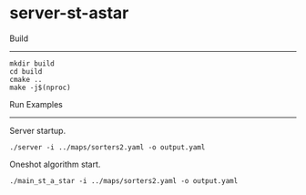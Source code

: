 # server-st-astar

Build
*****

<pre><code>mkdir build
cd build
cmake ..
make -j$(nproc)
</code></pre>

Run Examples
************

Server startup.
<pre><code>./server -i ../maps/sorters2.yaml -o output.yaml
</code></pre>

Oneshot algorithm start.
<pre><code>./main_st_a_star -i ../maps/sorters2.yaml -o output.yaml
</code></pre>
